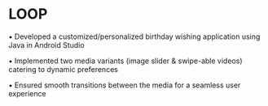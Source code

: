 # LOOP

▪︎ Developed a customized/personalized birthday wishing application using Java in Android Studio

▪︎ Implemented two media variants (image slider & swipe-able videos) catering to dynamic preferences

▪︎ Ensured smooth transitions between the media for a seamless user experience
